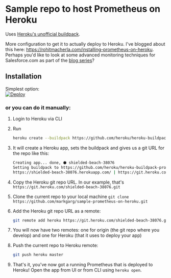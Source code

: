 # Sample repo to host Prometheus on Heroku

Uses [Heroku's unofficial buildpack](https://elements.heroku.com/buildpacks/heroku/heroku-buildpack-prometheus).

More configuration to get it to actually deploy to Heroku. I've blogged about this here: https://rohitmacherla.com/installing-prometheus-on-heroku.
Perhaps you'd like to look at some advanced monitoring techniques for Salesforce.com as part of the [blog series](https://rohitmacherla.com/series-about-monitoring-your-salesforce-enterprise)?

## Installation
Simplest option:  
[![Deploy](https://www.herokucdn.com/deploy/button.svg)](https://heroku.com/deploy)  

### or you can do it manually:
1. Login to Heroku via CLI
2. Run 
    ```bash
    heroku create --buildpack https://github.com/heroku/heroku-buildpack-prometheus.git
    ```
3. It will create a Heroku app, sets the buildpack and gives us a git URL for the repo like this: 
    ```bash
    Creating app... done, ⬢ shielded-beach-38076
    Setting buildpack to https://github.com/heroku/heroku-buildpack-prometheus.git... done
    https://shielded-beach-38076.herokuapp.com/ | https://git.heroku.com/shielded-beach-38076.git
    ```

4. Copy the Heroku git repo URL. In our example, that's `https://git.heroku.com/shielded-beach-38076.git`
5. Clone the current repo to your local machine `git clone https://github.com/markgarg/sample-prometheus-on-heroku.git`
6. Add the Heroku git repo URL as a remote: 
    ```bash
    git remote add heroku https://git.heroku.com/shielded-beach-38076.git
    ```

7. You will now have two remotes: one for origin (the git repo where you develop) and one for Heroku (that it uses to deploy your app)
8. Push the current repo to Heroku remote:
    ```bash
    git push heroku master
    ```

9. That's it, you've now got a running Prometheus that is deployed to Heroku! Open the app from UI or from CLI using `heroku open`.
